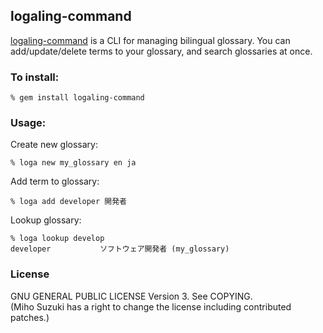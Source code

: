 ## logaling-command

[logaling-command](http://logaling.github.com) is a CLI for managing bilingual glossary.
You can add/update/delete terms to your glossary, and search glossaries at once.

### To install:

    % gem install logaling-command

### Usage:

Create new glossary:

    % loga new my_glossary en ja

Add term to glossary:

    % loga add developer 開発者

Lookup glossary:

    % loga lookup develop
    developer           ソフトウェア開発者 (my_glossary)

### License

  GNU GENERAL PUBLIC LICENSE Version 3. See COPYING.<br/>
(Miho Suzuki has a right to change the license including contributed patches.)
